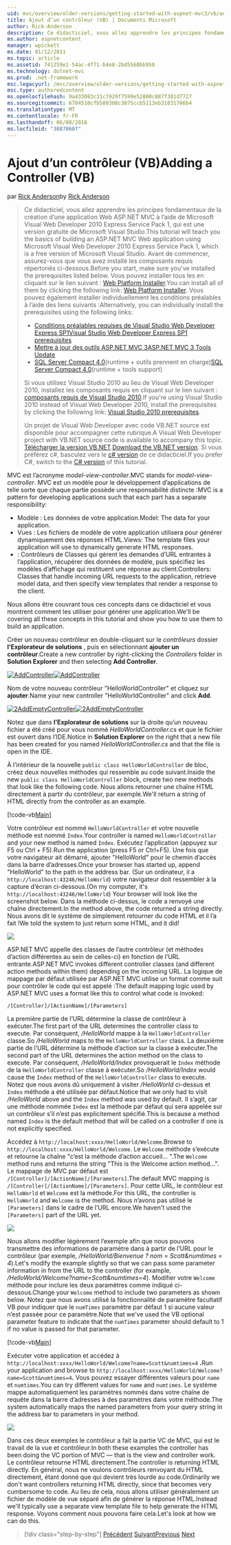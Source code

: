 ```yaml
---
uid: mvc/overview/older-versions/getting-started-with-aspnet-mvc3/vb/adding-a-controller
title: Ajout d’un contrôleur (VB) | Documents Microsoft
author: Rick-Anderson
description: Ce didacticiel, vous allez apprendre les principes fondamentaux de la création d’une application Web ASP.NET MVC à l’aide de Microsoft Visual Web Developer 2010 Express Service Pack 1, qui est en cours...
ms.author: aspnetcontent
manager: wpickett
ms.date: 01/12/2011
ms.topic: article
ms.assetid: 741259e1-54ac-4f71-b4e8-2bd5560bb950
ms.technology: dotnet-mvc
ms.prod: .net-framework
msc.legacyurl: /mvc/overview/older-versions/getting-started-with-aspnet-mvc3/vb/adding-a-controller
msc.type: authoredcontent
ms.openlocfilehash: 9a433083c31c7929f7599e52800c887f301d7727
ms.sourcegitcommit: 6784510cfb589308c3875ccb5113eb31031766b4
ms.translationtype: MT
ms.contentlocale: fr-FR
ms.lasthandoff: 06/08/2018
ms.locfileid: "30870607"
---
```

<a name="adding-a-controller-vb"></a><span data-ttu-id="333c4-103">Ajout d’un contrôleur (VB)</span><span class="sxs-lookup"><span data-stu-id="333c4-103">Adding a Controller (VB)</span></span>
====================
<span data-ttu-id="333c4-104">par [Rick Anderson](https://github.com/Rick-Anderson)</span><span class="sxs-lookup"><span data-stu-id="333c4-104">by [Rick Anderson](https://github.com/Rick-Anderson)</span></span>

> <span data-ttu-id="333c4-105">Ce didacticiel, vous allez apprendre les principes fondamentaux de la création d’une application Web ASP.NET MVC à l’aide de Microsoft Visual Web Developer 2010 Express Service Pack 1, qui est une version gratuite de Microsoft Visual Studio.</span><span class="sxs-lookup"><span data-stu-id="333c4-105">This tutorial will teach you the basics of building an ASP.NET MVC Web application using Microsoft Visual Web Developer 2010 Express Service Pack 1, which is a free version of Microsoft Visual Studio.</span></span> <span data-ttu-id="333c4-106">Avant de commencer, assurez-vous que vous avez installé les composants requis répertoriés ci-dessous.</span><span class="sxs-lookup"><span data-stu-id="333c4-106">Before you start, make sure you've installed the prerequisites listed below.</span></span> <span data-ttu-id="333c4-107">Vous pouvez installer tous les en cliquant sur le lien suivant : [Web Platform Installer](https://www.microsoft.com/web/gallery/install.aspx?appid=VWD2010SP1Pack).</span><span class="sxs-lookup"><span data-stu-id="333c4-107">You can install all of them by clicking the following link: [Web Platform Installer](https://www.microsoft.com/web/gallery/install.aspx?appid=VWD2010SP1Pack).</span></span> <span data-ttu-id="333c4-108">Vous pouvez également installer individuellement les conditions préalables à l’aide des liens suivants :</span><span class="sxs-lookup"><span data-stu-id="333c4-108">Alternatively, you can individually install the prerequisites using the following links:</span></span>
> 
> - [<span data-ttu-id="333c4-109">Conditions préalables requises de Visual Studio Web Developer Express SP1</span><span class="sxs-lookup"><span data-stu-id="333c4-109">Visual Studio Web Developer Express SP1 prerequisites</span></span>](https://www.microsoft.com/web/gallery/install.aspx?appid=VWD2010SP1Pack)
> - [<span data-ttu-id="333c4-110">Mettre à jour des outils ASP.NET MVC 3</span><span class="sxs-lookup"><span data-stu-id="333c4-110">ASP.NET MVC 3 Tools Update</span></span>](https://www.microsoft.com/web/gallery/install.aspx?appsxml=&amp;appid=MVC3)
> - <span data-ttu-id="333c4-111">[SQL Server Compact 4.0](https://www.microsoft.com/web/gallery/install.aspx?appid=SQLCE;SQLCEVSTools_4_0)(runtime + outils prennent en charge)</span><span class="sxs-lookup"><span data-stu-id="333c4-111">[SQL Server Compact 4.0](https://www.microsoft.com/web/gallery/install.aspx?appid=SQLCE;SQLCEVSTools_4_0)(runtime + tools support)</span></span>
> 
> <span data-ttu-id="333c4-112">Si vous utilisez Visual Studio 2010 au lieu de Visual Web Developer 2010, installez les composants requis en cliquant sur le lien suivant : [composants requis de Visual Studio 2010](https://www.microsoft.com/web/gallery/install.aspx?appsxml=&amp;appid=VS2010SP1Pack).</span><span class="sxs-lookup"><span data-stu-id="333c4-112">If you're using Visual Studio 2010 instead of Visual Web Developer 2010, install the prerequisites by clicking the following link: [Visual Studio 2010 prerequisites](https://www.microsoft.com/web/gallery/install.aspx?appsxml=&amp;appid=VS2010SP1Pack).</span></span>
> 
> <span data-ttu-id="333c4-113">Un projet de Visual Web Developer avec code VB.NET source est disponible pour accompagner cette rubrique.</span><span class="sxs-lookup"><span data-stu-id="333c4-113">A Visual Web Developer project with VB.NET source code is available to accompany this topic.</span></span> <span data-ttu-id="333c4-114">[Télécharger la version VB.NET](https://code.msdn.microsoft.com/Introduction-to-MVC-3-10d1b098).</span><span class="sxs-lookup"><span data-stu-id="333c4-114">[Download the VB.NET version](https://code.msdn.microsoft.com/Introduction-to-MVC-3-10d1b098).</span></span> <span data-ttu-id="333c4-115">Si vous préférez c#, basculez vers le [c# version](../cs/adding-a-controller.md) de ce didacticiel.</span><span class="sxs-lookup"><span data-stu-id="333c4-115">If you prefer C#, switch to the [C# version](../cs/adding-a-controller.md) of this tutorial.</span></span>


<span data-ttu-id="333c4-116">MVC est l’acronyme *model-view-controller*.</span><span class="sxs-lookup"><span data-stu-id="333c4-116">MVC stands for *model-view-controller*.</span></span> <span data-ttu-id="333c4-117">MVC est un modèle pour le développement d’applications de telle sorte que chaque partie possède une responsabilité distincte :</span><span class="sxs-lookup"><span data-stu-id="333c4-117">MVC is a pattern for developing applications such that each part has a separate responsibility:</span></span>

- <span data-ttu-id="333c4-118">Modèle : Les données de votre application.</span><span class="sxs-lookup"><span data-stu-id="333c4-118">Model: The data for your application.</span></span>
- <span data-ttu-id="333c4-119">Vues : Les fichiers de modèle de votre application utilisera pour générer dynamiquement des réponses HTML.</span><span class="sxs-lookup"><span data-stu-id="333c4-119">Views: The template files your application will use to dynamically generate HTML responses.</span></span>
- <span data-ttu-id="333c4-120">: Contrôleurs de Classes qui gèrent les demandes d’URL entrantes à l’application, récupérer des données de modèle, puis spécifiez les modèles d’affichage qui restituent une réponse au client.</span><span class="sxs-lookup"><span data-stu-id="333c4-120">Controllers: Classes that handle incoming URL requests to the application, retrieve model data, and then specify view templates that render a response to the client.</span></span>

<span data-ttu-id="333c4-121">Nous allons être couvrant tous ces concepts dans ce didacticiel et vous montrent comment les utiliser pour générer une application.</span><span class="sxs-lookup"><span data-stu-id="333c4-121">We'll be covering all these concepts in this tutorial and show you how to use them to build an application.</span></span>

<span data-ttu-id="333c4-122">Créer un nouveau contrôleur en double-cliquant sur le *contrôleurs* dossier **l’Explorateur de solutions** , puis en sélectionnant **ajouter un contrôleur**.</span><span class="sxs-lookup"><span data-stu-id="333c4-122">Create a new controller by right-clicking the *Controllers* folder in **Solution Explorer** and then selecting **Add Controller**.</span></span>

<span data-ttu-id="333c4-123">[![AddController](adding-a-controller/_static/image2.png "AddController")](adding-a-controller/_static/image1.png)</span><span class="sxs-lookup"><span data-stu-id="333c4-123">[![AddController](adding-a-controller/_static/image2.png "AddController")](adding-a-controller/_static/image1.png)</span></span>

<span data-ttu-id="333c4-124">Nom de votre nouveau contrôleur &quot;HelloWorldController&quot; et cliquez sur **ajouter**.</span><span class="sxs-lookup"><span data-stu-id="333c4-124">Name your new controller &quot;HelloWorldController&quot; and click **Add**.</span></span>

<span data-ttu-id="333c4-125">[![2AddEmptyController](adding-a-controller/_static/image4.png "2AddEmptyController")](adding-a-controller/_static/image3.png)</span><span class="sxs-lookup"><span data-stu-id="333c4-125">[![2AddEmptyController](adding-a-controller/_static/image4.png "2AddEmptyController")](adding-a-controller/_static/image3.png)</span></span>

<span data-ttu-id="333c4-126">Notez que dans **l’Explorateur de solutions** sur la droite qu’un nouveau fichier a été créé pour vous nommé *HelloWorldController.cs* et que le fichier est ouvert dans l’IDE.</span><span class="sxs-lookup"><span data-stu-id="333c4-126">Notice in **Solution Explorer** on the right that a new file has been created for you named *HelloWorldController.cs* and that the file is open in the IDE.</span></span>

<span data-ttu-id="333c4-127">À l’intérieur de la nouvelle `public class HelloWorldController` de bloc, créez deux nouvelles méthodes qui ressemble au code suivant.</span><span class="sxs-lookup"><span data-stu-id="333c4-127">Inside the new `public class HelloWorldController` block, create two new methods that look like the following code.</span></span> <span data-ttu-id="333c4-128">Nous allons retourner une chaîne HTML directement à partir du contrôleur, par exemple.</span><span class="sxs-lookup"><span data-stu-id="333c4-128">We'll return a string of HTML directly from the controller as an example.</span></span>

[!code-vb[Main](adding-a-controller/samples/sample1.vb)]

<span data-ttu-id="333c4-129">Votre contrôleur est nommé `HelloWorldController` et votre nouvelle méthode est nommé `Index`.</span><span class="sxs-lookup"><span data-stu-id="333c4-129">Your controller is named `HelloWorldController` and your new method is named `Index`.</span></span> <span data-ttu-id="333c4-130">Exécutez l’application (appuyez sur F5 ou Ctrl + F5).</span><span class="sxs-lookup"><span data-stu-id="333c4-130">Run the application (press F5 or Ctrl+F5).</span></span> <span data-ttu-id="333c4-131">Une fois que votre navigateur ait démarré, ajouter &quot;HelloWorld&quot; pour le chemin d’accès dans la barre d’adresses.</span><span class="sxs-lookup"><span data-stu-id="333c4-131">Once your browser has started up, append &quot;HelloWorld&quot; to the path in the address bar.</span></span> <span data-ttu-id="333c4-132">(Sur un ordinateur, il a `http://localhost:43246/HelloWorld`) votre navigateur doit ressembler à la capture d’écran ci-dessous.</span><span class="sxs-lookup"><span data-stu-id="333c4-132">(On my computer, it's `http://localhost:43246/HelloWorld`) Your browser will look like the screenshot below.</span></span> <span data-ttu-id="333c4-133">Dans la méthode ci-dessus, le code a renvoyé une chaîne directement.</span><span class="sxs-lookup"><span data-stu-id="333c4-133">In the method above, the code returned a string directly.</span></span> <span data-ttu-id="333c4-134">Nous avons dit le système de simplement retourner du code HTML et il l’a fait !</span><span class="sxs-lookup"><span data-stu-id="333c4-134">We told the system to just return some HTML, and it did!</span></span>

![](adding-a-controller/_static/image5.png)

<span data-ttu-id="333c4-135">ASP.NET MVC appelle des classes de l’autre contrôleur (et méthodes d’action différentes au sein de celles-ci) en fonction de l’URL entrante.</span><span class="sxs-lookup"><span data-stu-id="333c4-135">ASP.NET MVC invokes different controller classes (and different action methods within them) depending on the incoming URL.</span></span> <span data-ttu-id="333c4-136">La logique de mappage par défaut utilisée par ASP.NET MVC utilise un format comme suit pour contrôler le code qui est appelé :</span><span class="sxs-lookup"><span data-stu-id="333c4-136">The default mapping logic used by ASP.NET MVC uses a format like this to control what code is invoked:</span></span>

`/[Controller]/[ActionName]/[Parameters]`

<span data-ttu-id="333c4-137">La première partie de l’URL détermine la classe de contrôleur à exécuter.</span><span class="sxs-lookup"><span data-stu-id="333c4-137">The first part of the URL determines the controller class to execute.</span></span> <span data-ttu-id="333c4-138">Par conséquent, */HelloWorld* mappe à la `HelloWorldController` classe.</span><span class="sxs-lookup"><span data-stu-id="333c4-138">So */HelloWorld* maps to the `HelloWorldController` class.</span></span> <span data-ttu-id="333c4-139">La deuxième partie de l’URL détermine la méthode d’action sur la classe à exécuter.</span><span class="sxs-lookup"><span data-stu-id="333c4-139">The second part of the URL determines the action method on the class to execute.</span></span> <span data-ttu-id="333c4-140">Par conséquent, */HelloWorld/Index* provoquerait le `Index` méthode de la `HelloWorldController` classe à exécuter.</span><span class="sxs-lookup"><span data-stu-id="333c4-140">So */HelloWorld/Index* would cause the `Index` method of the `HelloWorldController` class to execute.</span></span> <span data-ttu-id="333c4-141">Notez que nous avons dû uniquement à visiter */HelloWorld* ci-dessus et `Index` méthode a été utilisée par défaut.</span><span class="sxs-lookup"><span data-stu-id="333c4-141">Notice that we only had to visit */HelloWorld* above and the `Index` method was used by default.</span></span> <span data-ttu-id="333c4-142">Il s’agit, car une méthode nommée `Index` est la méthode par défaut qui sera appelée sur un contrôleur s’il n’est pas explicitement spécifié.</span><span class="sxs-lookup"><span data-stu-id="333c4-142">This is because a method named `Index` is the default method that will be called on a controller if one is not explicitly specified.</span></span>

<span data-ttu-id="333c4-143">Accédez à `http://localhost:xxxx/HelloWorld/Welcome`.</span><span class="sxs-lookup"><span data-stu-id="333c4-143">Browse to `http://localhost:xxxx/HelloWorld/Welcome`.</span></span> <span data-ttu-id="333c4-144">Le `Welcome` méthode s’exécute et retourne la chaîne &quot;c’est la méthode d’action accueil... &quot;.</span><span class="sxs-lookup"><span data-stu-id="333c4-144">The `Welcome` method runs and returns the string &quot;This is the Welcome action method...&quot;.</span></span> <span data-ttu-id="333c4-145">Le mappage de MVC par défaut est `/[Controller]/[ActionName]/[Parameters]`.</span><span class="sxs-lookup"><span data-stu-id="333c4-145">The default MVC mapping is `/[Controller]/[ActionName]/[Parameters]`.</span></span> <span data-ttu-id="333c4-146">Pour cette URL, le contrôleur est `HelloWorld` et `Welcome` est la méthode.</span><span class="sxs-lookup"><span data-stu-id="333c4-146">For this URL, the controller is `HelloWorld` and `Welcome` is the method.</span></span> <span data-ttu-id="333c4-147">Nous n’avons pas utilisé le `[Parameters]` dans le cadre de l’URL encore.</span><span class="sxs-lookup"><span data-stu-id="333c4-147">We haven't used the `[Parameters]` part of the URL yet.</span></span>

![](adding-a-controller/_static/image6.png)

<span data-ttu-id="333c4-148">Nous allons modifier légèrement l’exemple afin que nous pouvons transmettre des informations de paramètre dans à partir de l’URL pour le contrôleur (par exemple, */HelloWorld/Bienvenue ? nom = Scott&amp;numtimes = 4*).</span><span class="sxs-lookup"><span data-stu-id="333c4-148">Let's modify the example slightly so that we can pass some parameter information in from the URL to the controller (for example, */HelloWorld/Welcome?name=Scott&amp;numtimes=4*).</span></span> <span data-ttu-id="333c4-149">Modifier votre `Welcome` méthode pour inclure les deux paramètres comme indiqué ci-dessous.</span><span class="sxs-lookup"><span data-stu-id="333c4-149">Change your `Welcome` method to include two parameters as shown below.</span></span> <span data-ttu-id="333c4-150">Notez que nous avons utilisé la fonctionnalité de paramètre facultatif VB pour indiquer que le `numTimes` paramètre par défaut 1 si aucune valeur n’est passée pour ce paramètre.</span><span class="sxs-lookup"><span data-stu-id="333c4-150">Note that we've used the VB optional parameter feature to indicate that the `numTimes` parameter should default to 1 if no value is passed for that parameter.</span></span>

[!code-vb[Main](adding-a-controller/samples/sample2.vb)]

<span data-ttu-id="333c4-151">Exécuter votre application et accédez à `http://localhost:xxxx/HelloWorld/Welcome?name=Scott&numtimes=4` **.**</span><span class="sxs-lookup"><span data-stu-id="333c4-151">Run your application and browse to `http://localhost:xxxx/HelloWorld/Welcome?name=Scott&numtimes=4`**.**</span></span> <span data-ttu-id="333c4-152">Vous pouvez essayer différentes valeurs pour `name` et `numtimes`.</span><span class="sxs-lookup"><span data-stu-id="333c4-152">You can try different values for `name` and `numtimes`.</span></span> <span data-ttu-id="333c4-153">Le système mappe automatiquement les paramètres nommés dans votre chaîne de requête dans la barre d’adresses à des paramètres dans votre méthode.</span><span class="sxs-lookup"><span data-stu-id="333c4-153">The system automatically maps the named parameters from your query string in the address bar to parameters in your method.</span></span>

![](adding-a-controller/_static/image7.png)

<span data-ttu-id="333c4-154">Dans ces deux exemples le contrôleur a fait la partie VC de MVC, qui est le travail de la vue et contrôleur.</span><span class="sxs-lookup"><span data-stu-id="333c4-154">In both these examples the controller has been doing the VC portion of MVC — that is the view and controller work.</span></span> <span data-ttu-id="333c4-155">Le contrôleur retourne HTML directement.</span><span class="sxs-lookup"><span data-stu-id="333c4-155">The controller is returning HTML directly.</span></span> <span data-ttu-id="333c4-156">En général, nous ne voulons contrôleurs renvoyant du HTML directement, étant donné que qui devient très lourde au code.</span><span class="sxs-lookup"><span data-stu-id="333c4-156">Ordinarily we don't want controllers returning HTML directly, since that becomes very cumbersome to code.</span></span> <span data-ttu-id="333c4-157">Au lieu de cela, nous allons utiliser généralement un fichier de modèle de vue séparé afin de générer la réponse HTML.</span><span class="sxs-lookup"><span data-stu-id="333c4-157">Instead we'll typically use a separate view template file to help generate the HTML response.</span></span> <span data-ttu-id="333c4-158">Voyons comment nous pouvons faire cela.</span><span class="sxs-lookup"><span data-stu-id="333c4-158">Let's look at how we can do this.</span></span>

> [!div class="step-by-step"]
> <span data-ttu-id="333c4-159">[Précédent](intro-to-aspnet-mvc-3.md)
> [Suivant](adding-a-view.md)</span><span class="sxs-lookup"><span data-stu-id="333c4-159">[Previous](intro-to-aspnet-mvc-3.md)
[Next](adding-a-view.md)</span></span>
